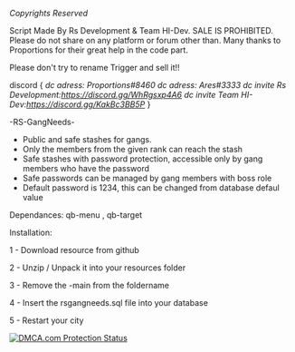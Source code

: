 *Copyrights Reserved*

Script Made By Rs Development & Team HI-Dev. SALE IS PROHIBITED.
Please do not share on any platform or forum other than.
Many thanks to Proportions for their great help in the code part.

Please don't try to rename Trigger and sell it!!

discord {
   *dc adress: Proportions#8460*
   *dc adress: Ares#3333*
   *dc invite Rs Development:https://discord.gg/WhRgsxp4A6* 
   *dc invite Team HI-Dev:https://discord.gg/KakBc3BB5P*
}

-RS-GangNeeds-

- Public and safe stashes for gangs.
- Only the members from the given rank can reach the stash
- Safe stashes with password protection, accessible only by gang members who have the password
- Safe passwords can be managed by gang members with boss role
- Default password is 1234, this can be changed from database defaul value

Dependances: qb-menu , qb-target

Installation:

1 - Download resource from github

2 - Unzip / Unpack it into your resources folder

3 - Remove the -main from the foldername

4 - Insert the rsgangneeds.sql file into your database

5 - Restart your city

<a href="//www.dmca.com/Protection/Status.aspx?ID=eb363eff-6fcc-4eac-bed2-c1ade07a2fde" title="DMCA.com Protection Status" class="dmca-badge"> <img src ="https://images.dmca.com/Badges/dmca_protected_sml_120m.png?ID=eb363eff-6fcc-4eac-bed2-c1ade07a2fde"  alt="DMCA.com Protection Status" /></a>  <script src="https://images.dmca.com/Badges/DMCABadgeHelper.min.js"> </script>
